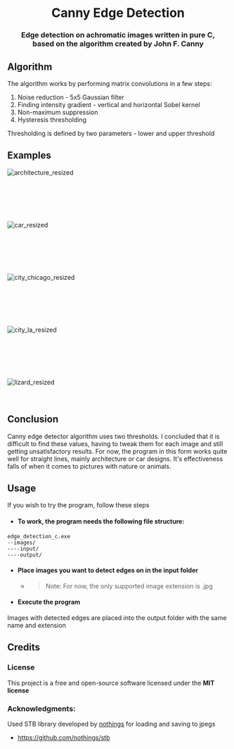 <h1 align="center">
  Canny Edge Detection
</h1>

<h3 align="center">
  Edge detection on achromatic images written in pure C, <br>based on the algorithm created by John F. Canny
  <br>
</h3>

## Algorithm
The algorithm works by performing matrix convolutions in a few steps:
1. Noise reduction - 5x5 Gaussian filter
2. Finding intensity gradient - vertical and horizontal Sobel kernel
3. Non-maximum suppression
4. Hysteresis thresholding

Thresholding is defined by two parameters - lower and upper threshold

## Examples
![architecture_resized](https://user-images.githubusercontent.com/81694867/162588031-8975bd22-8b93-4b67-8842-d880e8b5615f.png)
<br><br><br><br><br><br><br>
![car_resized](https://user-images.githubusercontent.com/81694867/162588034-1f6fca1a-81ee-4995-a949-cf2d47d4a3b2.png)
<br><br><br><br><br><br><br>
![city_chicago_resized](https://user-images.githubusercontent.com/81694867/162588035-5e72a4a7-5da7-457b-a03e-71afb991348a.png)
<br><br><br><br><br><br><br>
![city_la_resized](https://user-images.githubusercontent.com/81694867/162588038-4ba5fb1d-1e49-4086-a0d4-85cae1ef56e0.png)
<br><br><br><br><br><br><br>
![lizard_resized](https://user-images.githubusercontent.com/81694867/162588039-6f953263-ac62-4459-bfc8-554629b146a5.png)
<br><br><br>

## Conclusion
Canny edge detector algorithm uses two thresholds. I concluded that it is difficult to find these values, having to tweak them for each image and still getting unsatisfactory results.
For now, the program in this form works quite well for straight lines, mainly architecture or car designs. It's effectiveness falls of when it comes to pictures with nature or animals.

## Usage
If you wish to try the program, follow these steps
- #### To work, the program needs the following file structure:
```
edge_detection_c.exe
--images/
----input/
----output/
```
- #### Place images you want to detect edges on in the input folder
  - > Note: For now, the only supported image extension is .jpg

- #### Execute the program
Images with detected edges are placed into the output folder with the same name and extension

## Credits
### License
This project is a free and open-source software licensed under the **MIT license**

### Acknowledgments:
Used STB library developed by [nothings](https://github.com/nothings) for loading and saving to jpegs

  - https://github.com/nothings/stb
